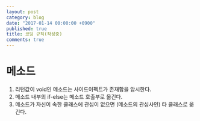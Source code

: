 ```yaml
---
layout: post
category: blog
date: "2017-01-14 00:00:00 +0900"
published: true
title: 코딩 규칙(작성중)
comments: true
---
```

# 메소드
1. 리턴값이 void인 메소드는 사이드이펙트가 존재함을 암시한다.
2. 메소드 내부의 if-else는 메소드 호출부로 옮긴다.
3. 메소드가 자신이 속한 클래스에 관심이 없으면 (메소드의 관심사인) 타 클래스로 옮긴다.
